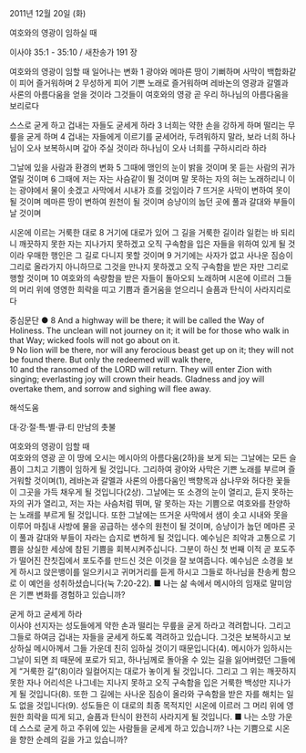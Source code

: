 2011년 12월 20일 (화)

여호와의 영광이 임하실 때



이사야 35:1 - 35:10 / 새찬송가 191 장


여호와의 영광이 임할 때 일어나는 변화
1 광야와 메마른 땅이 기뻐하며 사막이 백합화같이 피어 즐거워하며 2 무성하게 피어 기쁜 노래로 즐거워하며 레바논의 영광과 갈멜과 사론의 아름다움을 얻을 것이라 그것들이 여호와의 영광 곧 우리 하나님의 아름다움을 보리로다

스스로 굳게 하고 겁내는 자들도 굳세게 하라
3 너희는 약한 손을 강하게 하며 떨리는 무릎을 굳게 하며 4 겁내는 자들에게 이르기를 굳세어라, 두려워하지 말라, 보라 너희 하나님이 오사 보복하시며 갚아 주실 것이라 하나님이 오사 너희를 구하시리라 하라

그날에 있을 사람과 환경의 변화
5 그때에 맹인의 눈이 밝을 것이며 못 듣는 사람의 귀가 열릴 것이며 6 그때에 저는 자는 사슴같이 뛸 것이며 말 못하는 자의 혀는 노래하리니 이는 광야에서 물이 솟겠고 사막에서 시내가 흐를 것임이라 7 뜨거운 사막이 변하여 못이 될 것이며 메마른 땅이 변하여 원천이 될 것이며 승냥이의 눕던 곳에 풀과 갈대와 부들이 날 것이며

시온에 이르는 거룩한 대로
8 거기에 대로가 있어 그 길을 거룩한 길이라 일컫는 바 되리니 깨끗하지 못한 자는 지나가지 못하겠고 오직 구속함을 입은 자들을 위하여 있게 될 것이라 우매한 행인은 그 길로 다니지 못할 것이며 9 거기에는 사자가 없고 사나운 짐승이 그리로 올라가지 아니하므로 그것을 만나지 못하겠고 오직 구속함을 받은 자만 그리로 행할 것이며 10 여호와의 속량함을 받은 자들이 돌아오되 노래하며 시온에 이르러 그들의 머리 위에 영영한 희락을 띠고 기쁨과 즐거움을 얻으리니 슬픔과 탄식이 사라지리로다

중심문단 ● 8 And a highway will be there; it will be called the Way of Holiness. The unclean will not journey on it; it will be for those who walk in that Way; wicked fools will not go about on it.   
9 No lion will be there, nor will any ferocious beast get up on it; they will not be found there. But only the redeemed will walk there,   
10 and the ransomed of the LORD will return. They will enter Zion with singing; everlasting joy will crown their heads. Gladness and joy will overtake them, and sorrow and sighing will flee away.

해석도움





대·강·절·특·별·큐·티 만남의 촛불

여호와의 영광이 임할 때  
여호와의 영광 곧 이 땅에 오시는 메시아의 아름다움(2하)을 보게 되는 그날에는 모든 슬픔이 그치고 기쁨이 임하게 될 것입니다. 그리하여 광야와 사막은 기쁜 노래를 부르며 즐거워할 것이며(1), 레바논과 갈멜과 사론의 아름다움인 백향목과 삼나무와 허다한 꽃들이 그곳을 가득 채우게 될 것입니다(2상). 그날에는 또 소경의 눈이 열리고, 듣지 못하는 자의 귀가 열리고, 저는 자는 사슴처럼 뛰며, 말 못하는 자는 기쁨으로 여호와를 찬양하는 노래를 부르게 될 것입니다. 또한 그날에는 뜨거운 사막에서 샘이 솟고 시내와 못을 이루어 마침내 사방에 물을 공급하는 생수의 원천이 될 것이며, 승냥이가 눕던 메마른 곳이 풀과 갈대와 부들이 자라는 습지로 변하게 될 것입니다. 예수님은 죄악과 고통으로 기쁨을 상실한 세상에 참된 기쁨을 회복시켜주십니다. 그분이 하신 첫 번째 이적 곧 포도주가 떨어진 잔칫집에서 포도주를 만드신 것은 이것을 잘 보여줍니다. 예수님은 소경을 보게 하시고 앉은뱅이를 일으키시고 귀머거리를 듣게 하시고 그들로 하나님을 찬송케 함으로 이 예언을 성취하셨습니다(눅 7:20-22).
■ 나는 삶 속에서 메시아의 임재로 말미암은 기쁜 변화를 경험하고 있습니까?

굳게 하고 굳세게 하라  
이사야 선지자는 성도들에게 약한 손과 떨리는 무릎을 굳게 하라고 격려합니다. 그리고 그들로 하여금 겁내는 자들을 굳세게 하도록 격려하고 있습니다. 그것은 보복하시고 보상하실 메시아께서 그들 가운데 친히 임하실 것이기 때문입니다(4). 메시아가 임하시는 그날이 되면 죄 때문에 포로가 되고, 하나님께로 돌아올 수 있는 길을 잃어버렸던 그들에게 “거룩한 길”(8)이라 일컬어지는 대로가 놓이게 될 것입니다. 그리고 그 위는 깨끗하지 못한 자나 어리석은 나그네는 지나지 못하고 오직 구속함을 입은 거룩한 백성만 지나가게 될 것입니다(8). 또한 그 길에는 사나운 짐승이 올라와 구속함을 받은 자를 해치는 일도 없을 것입니다(9). 성도들은 이 대로의 최종 목적지인 시온에 이르러 그 머리 위에 영원한 희락을 띠게 되고, 슬픔과 탄식이 완전히 사라지게 될 것입니다.
■ 나는 소망 가운데 스스로 굳게 하고 주위에 있는 사람들을 굳세게 하고 있습니까? 나는 기쁨으로 시온을 향한 순례의 길을 가고 있습니까?